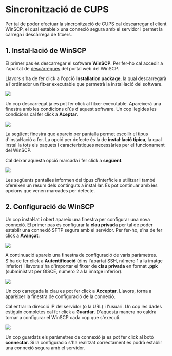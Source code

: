# Sincronització de CUPS

Per tal de poder efectuar la sincronització de CUPS cal descarregar
el client WinSCP, el qual estableix una connexió segura amb el servidor
i permet la càrrega i descàrrega de fitxers.

## 1. Instal·lació de WinSCP

El primer pas és descarregar el software **WinSCP**. Per fer-ho cal
accedir a l'apartat de [descàrregues](https://winscp.net/eng/download.php) del
portal web del WinSCP.

Llavors s'ha de fer click a l'opció **Installation package**, la qual
descarregarà a l'ordinador un fitxer executable que permetrà la
instal·lació del software.

![](_static/sincronizacion_cups/winscp_download.png)

Un cop descarregat ja es pot fer click al fitxer executable. Apareixerà
una finestra amb les condicions d'ús d'aquest software. Un cop llegides
les condicions cal fer click a **Aceptar**.

![](_static/sincronizacion_cups/winscp_license.png)

La següent finestra que apareix per pantalla permet escollir el tipus
d'instal·lació a fer. La opció per defecte és la de **instal·lació tipica**,
la qual instal·la tots els paquets i característiques necessàries per
el funcionament del WinSCP.

Cal deixar aquesta opció marcada i fer click a **següent**.

![](_static/sincronizacion_cups/winscp_tipus_inst.png)

Les següents pantalles informen del tipus d'interfície a utilitzar
i també ofereixen un resum dels continguts a instal·lar. Es pot
continuar amb les opcions que venen marcades per defecte.

## 2. Configuració de WinSCP

Un cop instal·lat i obert apareix una finestra per configurar una nova
connexió. El primer pas és configurar la **clau privada** per tal de
poder establir una connexió SFTP segura amb el servidor. Per fer-ho, s'ha
de fer click a **Avançat**:

![](_static/sincronizacion_cups/winscp_inici.png)

A continuació apareix una finestra de configuració de varis paràmetres.
S'ha de fer click a **Autentificació** (dins l'apartat SSH, número 1 a
la imatge inferior) i llavors s'ha d'importar el fitxer de
**clau privada** en format **.ppk** (subministrat per GISCE, número 2 a la imatge inferior).

![](_static/sincronizacion_cups/winscp_configuracio.png)

Un cop carregada la clau es pot fer click a **Acceptar**. Llavors, torna
a aparèixer la finestra de configuració de la connexió.

Cal entrar la direcció IP del servidor (o la URL) i l'usuari. Un cop les dades
estiguin completes cal fer click a **Guardar**. D'aquesta manera no
caldrà tornar a configurar el WinSCP cada cop que s'executi.

![](_static/sincronizacion_cups/winscp_configuracio2.png)

Un cop guardats els paràmetres de connexió ja es pot fer click al botó
**connectar**. Si la configuració s'ha realitzat correctament es podrà
establir una connexió segura amb el servidor.

